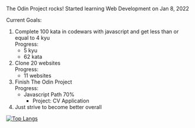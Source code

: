 The Odin Project rocks!
Started learning Web Development on Jan 8, 2022

Current Goals:
1. Complete 100 kata in codewars with javascript and get less than or equal to 4 kyu  
   Progress:
    - 5 kyu
    - 62 kata
3. Clone 20 websites  
   Progress:
   - 11 websites
5. Finish The Odin Project  
   Progress:
   - Javascript Path 70%
      - Project: CV Application
7. Just strive to become better overall

[![Top Langs](https://github-readme-stats.vercel.app/api/top-langs/?username=nevz9)](https://github.com/nevz9/github-readme-stats)
